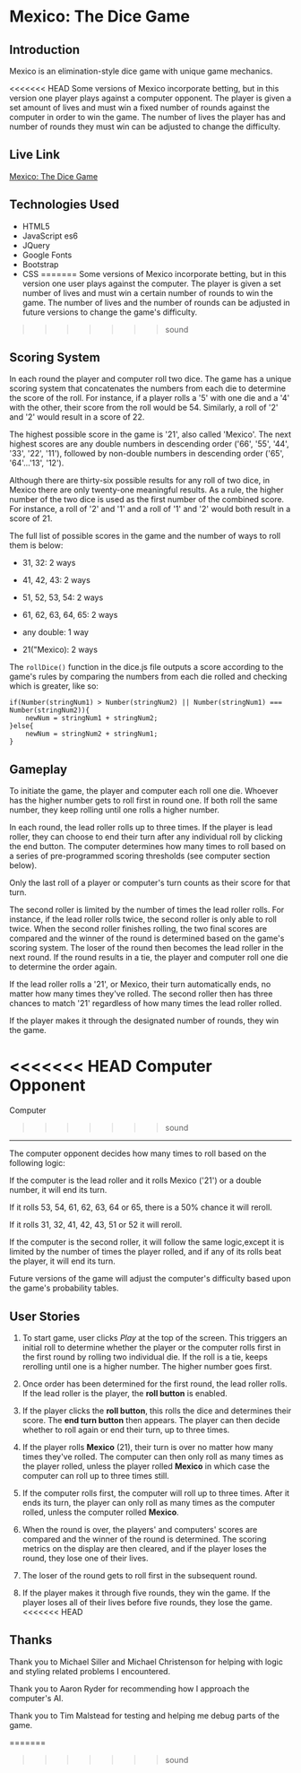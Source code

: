 Mexico: The Dice Game
=====================

Introduction
------------
Mexico is an elimination-style dice game with unique game mechanics.  

<<<<<<< HEAD
Some versions of Mexico incorporate betting, but in this version one player plays against a computer opponent. The player is given a set amount of lives and must win a fixed number of rounds against the computer in order to win the game. The number of lives the player has and number of rounds they must win can be adjusted to change the difficulty.

Live Link
---------
[Mexico: The Dice Game](https://asingerdev.github.io/Mexico-Dice-Game/)

Technologies Used
-----------------
- HTML5
- JavaScript es6
- JQuery
- Google Fonts
- Bootstrap
- CSS
=======
Some versions of Mexico incorporate betting, but in this version one user plays against the computer. The player is given a set number of lives and must win a certain number of rounds to win the game. The number of lives and the number of rounds can be adjusted in future versions to change the game's difficulty. 
>>>>>>> sound

Scoring System
--------------
In each round the player and computer roll two dice. The game has a unique scoring system that concatenates the numbers from each die to determine the score of the roll. For instance, if a player rolls a '5' with one die and a '4' with the other, their score from the roll would be 54. Similarly, a roll of '2' and '2' would result in a score of 22. 

The highest possible score in the game is '21', also called 'Mexico'. The next highest scores are any double numbers in descending order ('66', '55', '44', '33', '22', '11'), followed by non-double numbers in descending order ('65', '64'...'13', '12').

Although there are thirty-six possible results for any roll of two dice, in Mexico there are only twenty-one meaningful results. As a rule, the higher number of the two dice is used as the first number of the combined score. For instance, a roll of '2' and '1' and a roll of '1' and '2' would both result in a score of 21. 

The full list of possible scores in the game and the number of ways to roll them is below:

- 31, 32: 2 ways


- 41, 42, 43: 2 ways


- 51, 52, 53, 54: 2 ways


- 61, 62, 63, 64, 65: 2 ways


- any double: 1 way


- 21("Mexico): 2 ways

The `rollDice()` function in the dice.js file outputs a score according to the game's rules by comparing the numbers from each die rolled and checking which is greater, like so:

    if(Number(stringNum1) > Number(stringNum2) || Number(stringNum1) === Number(stringNum2)){
        newNum = stringNum1 + stringNum2;
    }else{
        newNum = stringNum2 + stringNum1;
    }

Gameplay
--------
To initiate the game, the player and computer each roll one die. Whoever has the higher number gets to roll first in round one. If both roll the same number, they keep rolling until one rolls a higher number. 

In each round, the lead roller rolls up to three times. If the player is lead roller, they can choose to end their turn after any individual roll by clicking the end button. The computer determines how many times to roll based on a series of pre-programmed scoring thresholds (see computer section below). 

Only the last roll of a player or computer's turn counts as their score for that turn.

The second roller is limited by the number of times the lead roller rolls. For instance, if the lead roller rolls twice, the second roller is only able to roll twice. When the second roller finishes rolling, the two final scores are compared and the winner of the round is determined based on the game's scoring system. The loser of the round then becomes the lead roller in the next round. If the round results in a tie, the player and computer roll one die to determine the order again.

If the lead roller rolls a '21', or Mexico, their turn automatically ends, no matter how many times they've rolled. The second roller then has three chances to match '21' regardless of how many times the lead roller rolled. 

If the player makes it through the designated number of rounds, they win the game. 

<<<<<<< HEAD
Computer Opponent
=======
Computer
>>>>>>> sound
-----------

The computer opponent decides how many times to roll based on the following logic:

If the computer is the lead roller and it rolls Mexico ('21') or a double number, it will end its turn. 

If it rolls 53, 54, 61, 62, 63, 64 or 65, there is a 50% chance it will reroll.  

If it rolls 31, 32, 41, 42, 43, 51 or 52 it will reroll.

If the computer is the second roller, it will follow the same logic,except it is limited by the number of times the player rolled, and if any of its rolls beat the player, it will end its turn. 

Future versions of the game will adjust the computer's difficulty based upon the game's probability tables. 

User Stories
------------

1. To start game, user clicks *Play* at the top of the screen. This triggers an initial roll to determine whether the player or the computer rolls first in the first round by rolling two individual die. If the roll is a tie, keeps rerolling until one is a higher number. The higher number goes first. 

2. Once order has been determined for the first round, the lead roller rolls. If the lead roller is the player, the **roll button** is enabled. 

3. If the player clicks the **roll button**, this rolls the dice and determines their score. The **end turn button** then appears. The player can then decide whether to roll again or end their turn, up to three times. 

3. If the player rolls **Mexico** (21), their turn is over no matter how many times they've rolled. The computer can then only roll as many times as the player rolled, unless the player rolled **Mexico** in which case the computer can roll up to three times still.

4. If the computer rolls first, the computer will roll up to three times. After it ends its turn, the player can only roll as many times as the computer rolled, unless the computer rolled **Mexico**. 

5. When the round is over, the players' and computers' scores are compared and the winner of the round is determined. The scoring metrics on the display are then cleared, and if the player loses the round, they lose one of their lives.  

5. The loser of the round gets to roll first in the subsequent round. 

6. If the player makes it through five rounds, they win the game. If the player loses all of their lives before five rounds, they lose the game.
<<<<<<< HEAD

Thanks
------

Thank you to Michael Siller and Michael Christenson for helping with logic and styling related problems I encountered.

Thank you to Aaron Ryder for recommending how I approach the computer's AI.

Thank you to Tim Malstead for testing and helping me debug parts of the game. 









=======
>>>>>>> sound

